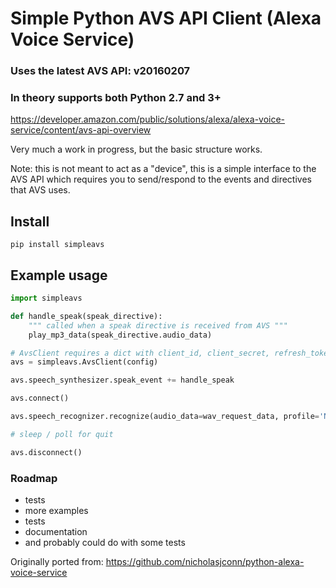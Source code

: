 # Simple Python AVS API Client (Alexa Voice Service)

### Uses the latest AVS API: v20160207
### In theory supports both Python 2.7 and 3+

https://developer.amazon.com/public/solutions/alexa/alexa-voice-service/content/avs-api-overview

Very much a work in progress, but the basic structure works.

Note: this is not meant to act as a "device", this is a simple interface to the AVS API which requires you to send/respond to the events and directives that AVS uses.

## Install
`pip install simpleavs`

## Example usage

```python
import simpleavs

def handle_speak(speak_directive):
    """ called when a speak directive is received from AVS """
    play_mp3_data(speak_directive.audio_data)

# AvsClient requires a dict with client_id, client_secret, refresh_token
avs = simpleavs.AvsClient(config)

avs.speech_synthesizer.speak_event += handle_speak

avs.connect()

avs.speech_recognizer.recognize(audio_data=wav_request_data, profile='NEAR_FIELD')

# sleep / poll for quit

avs.disconnect()
```

### Roadmap

* tests
* more examples
* tests
* documentation
* and probably could do with some tests


Originally ported from: https://github.com/nicholasjconn/python-alexa-voice-service
